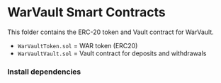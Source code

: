 # WarVault Smart Contracts

This folder contains the ERC-20 token and Vault contract for WarVault.

- `WarVaultToken.sol` = WAR token (ERC20)
- `WarVaultVault.sol` = Vault contract for deposits and withdrawals

### Install dependencies
